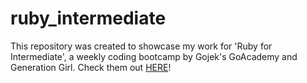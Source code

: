 # ruby_intermediate
This repository was created to showcase my work for 'Ruby for Intermediate', a weekly coding bootcamp by Gojek's GoAcademy and Generation Girl. Check them out [HERE](https://github.com/fliando/ruby_intermediate/tree/master)!
